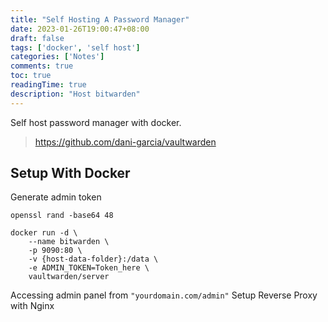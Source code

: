 ```yaml
---
title: "Self Hosting A Password Manager"
date: 2023-01-26T19:00:47+08:00
draft: false
tags: ['docker', 'self host']
categories: ['Notes']
comments: true
toc: true
readingTime: true
description: "Host bitwarden"
---
```

Self host password manager with docker.

> https://github.com/dani-garcia/vaultwarden

<!--more-->
## Setup With Docker

Generate admin token

`openssl rand -base64 48`

```
docker run -d \
	--name bitwarden \
	-p 9090:80 \
	-v {host-data-folder}:/data \
 	-e ADMIN_TOKEN=Token_here \
 	vaultwarden/server
```
Accessing admin panel from `"yourdomain.com/admin"`
Setup Reverse Proxy with Nginx